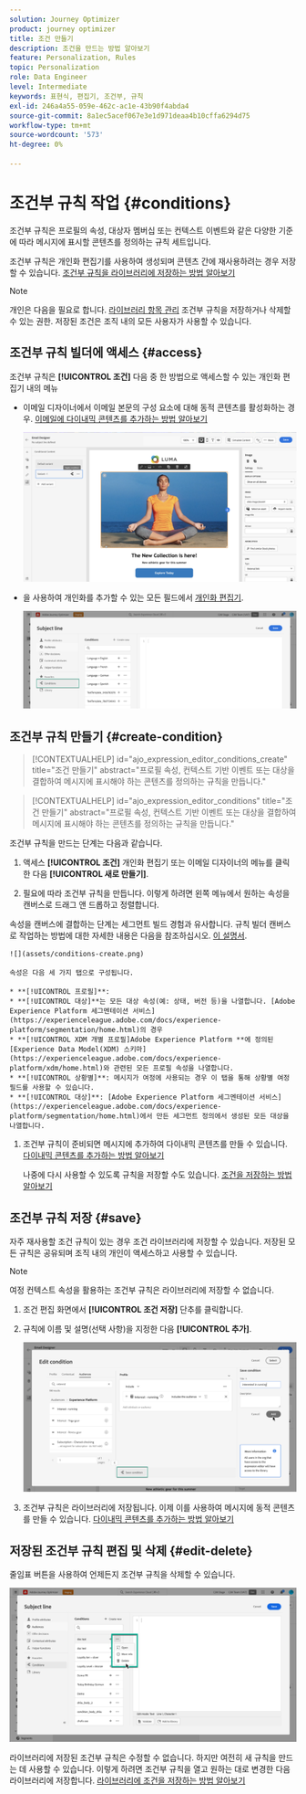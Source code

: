 ```yaml
---
solution: Journey Optimizer
product: journey optimizer
title: 조건 만들기
description: 조건을 만드는 방법 알아보기
feature: Personalization, Rules
topic: Personalization
role: Data Engineer
level: Intermediate
keywords: 표현식, 편집기, 조건부, 규칙
exl-id: 246a4a55-059e-462c-ac1e-43b90f4abda4
source-git-commit: 8a1ec5acef067e3e1d971deaa4b10cffa6294d75
workflow-type: tm+mt
source-wordcount: '573'
ht-degree: 0%

---
```


# 조건부 규칙 작업 {#conditions}

조건부 규칙은 프로필의 속성, 대상자 멤버십 또는 컨텍스트 이벤트와 같은 다양한 기준에 따라 메시지에 표시할 콘텐츠를 정의하는 규칙 세트입니다.

조건부 규칙은 개인화 편집기를 사용하여 생성되며 콘텐츠 간에 재사용하려는 경우 저장할 수 있습니다. [조건부 규칙을 라이브러리에 저장하는 방법 알아보기](#save)

>[!NOTE]
>
>개인은 다음을 필요로 합니다. [라이브러리 항목 관리](../administration/ootb-product-profiles.md) 조건부 규칙을 저장하거나 삭제할 수 있는 권한. 저장된 조건은 조직 내의 모든 사용자가 사용할 수 있습니다.

## 조건부 규칙 빌더에 액세스 {#access}

조건부 규칙은 **[!UICONTROL 조건]** 다음 중 한 방법으로 액세스할 수 있는 개인화 편집기 내의 메뉴

* 이메일 디자이너에서 이메일 본문의 구성 요소에 대해 동적 콘텐츠를 활성화하는 경우. [이메일에 다이내믹 콘텐츠를 추가하는 방법 알아보기](dynamic-content.md#emails)

  ![](assets/conditions-access-email.png)

* 을 사용하여 개인화를 추가할 수 있는 모든 필드에서 [개인화 편집기](personalization-build-expressions.md).

  ![](assets/conditions-access-editor.png)

## 조건부 규칙 만들기 {#create-condition}

>[!CONTEXTUALHELP]
>id="ajo_expression_editor_conditions_create"
>title="조건 만들기"
>abstract="프로필 속성, 컨텍스트 기반 이벤트 또는 대상을 결합하여 메시지에 표시해야 하는 콘텐츠를 정의하는 규칙을 만듭니다."

>[!CONTEXTUALHELP]
>id="ajo_expression_editor_conditions"
>title="조건 만들기"
>abstract="프로필 속성, 컨텍스트 기반 이벤트 또는 대상을 결합하여 메시지에 표시해야 하는 콘텐츠를 정의하는 규칙을 만듭니다."

조건부 규칙을 만드는 단계는 다음과 같습니다.

1. 액세스 **[!UICONTROL 조건]** 개인화 편집기 또는 이메일 디자이너의 메뉴를 클릭한 다음 **[!UICONTROL 새로 만들기]**.

1. 필요에 따라 조건부 규칙을 만듭니다. 이렇게 하려면 왼쪽 메뉴에서 원하는 속성을 캔버스로 드래그 앤 드롭하고 정렬합니다.

속성을 캔버스에 결합하는 단계는 세그먼트 빌드 경험과 유사합니다. 규칙 빌더 캔버스로 작업하는 방법에 대한 자세한 내용은 다음을 참조하십시오. [이 설명서](https://experienceleague.adobe.com/docs/experience-platform/segmentation/ui/segment-builder.html#rule-builder-canvas).

    ![](assets/conditions-create.png)
    
    속성은 다음 세 가지 탭으로 구성됩니다.
    
    * **[!UICONTROL 프로필]**:
    * **[!UICONTROL 대상]**는 모든 대상 속성(예: 상태, 버전 등)을 나열합니다. [Adobe Experience Platform 세그멘테이션 서비스](https://experienceleague.adobe.com/docs/experience-platform/segmentation/home.html)의 경우
    * **[!UICONTROL XDM 개별 프로필]Adobe Experience Platform **에 정의된 [Experience Data Model(XDM) 스키마](https://experienceleague.adobe.com/docs/experience-platform/xdm/home.html)와 관련된 모든 프로필 속성을 나열합니다.
    * **[!UICONTROL 상황별]**: 메시지가 여정에 사용되는 경우 이 탭을 통해 상황별 여정 필드를 사용할 수 있습니다.
    * **[!UICONTROL 대상]**: [Adobe Experience Platform 세그멘테이션 서비스](https://experienceleague.adobe.com/docs/experience-platform/segmentation/home.html)에서 만든 세그먼트 정의에서 생성된 모든 대상을 나열합니다.

1. 조건부 규칙이 준비되면 메시지에 추가하여 다이내믹 콘텐츠를 만들 수 있습니다. [다이내믹 콘텐츠를 추가하는 방법 알아보기](dynamic-content.md)

   나중에 다시 사용할 수 있도록 규칙을 저장할 수도 있습니다. [조건을 저장하는 방법 알아보기](#save)

## 조건부 규칙 저장 {#save}

자주 재사용할 조건 규칙이 있는 경우 조건 라이브러리에 저장할 수 있습니다. 저장된 모든 규칙은 공유되며 조직 내의 개인이 액세스하고 사용할 수 있습니다.

>[!NOTE]
>
>여정 컨텍스트 속성을 활용하는 조건부 규칙은 라이브러리에 저장할 수 없습니다.

1. 조건 편집 화면에서 **[!UICONTROL 조건 저장]** 단추를 클릭합니다.

1. 규칙에 이름 및 설명(선택 사항)을 지정한 다음 **[!UICONTROL 추가]**.

   ![](assets/conditions-name-description.png)

1. 조건부 규칙은 라이브러리에 저장됩니다. 이제 이를 사용하여 메시지에 동적 콘텐츠를 만들 수 있습니다. [다이내믹 콘텐츠를 추가하는 방법 알아보기](dynamic-content.md)

## 저장된 조건부 규칙 편집 및 삭제 {#edit-delete}

줄임표 버튼을 사용하여 언제든지 조건부 규칙을 삭제할 수 있습니다.

![](assets/conditions-open.png)

라이브러리에 저장된 조건부 규칙은 수정할 수 없습니다. 하지만 여전히 새 규칙을 만드는 데 사용할 수 있습니다. 이렇게 하려면 조건부 규칙을 열고 원하는 대로 변경한 다음 라이브러리에 저장합니다. [라이브러리에 조건을 저장하는 방법 알아보기](#save)
